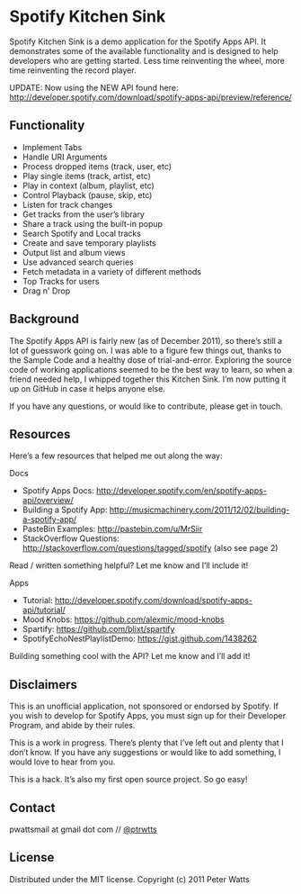 # Spotify Kitchen Sink

Spotify Kitchen Sink is a demo application for the Spotify Apps API. It demonstrates some of the available functionality and is designed to help developers who are getting started. Less time reinventing the wheel, more time reinventing the record player.

UPDATE: Now using the NEW API found here: http://developer.spotify.com/download/spotify-apps-api/preview/reference/

## Functionality

* Implement Tabs
* Handle URI Arguments
* Process dropped items (track, user, etc)
* Play single items (track, artist, etc)
* Play in context (album, playlist, etc)
* Control Playback (pause, skip, etc)
* Listen for track changes
* Get tracks from the user’s library
* Share a track using the built-in popup
* Search Spotify and Local tracks
* Create and save temporary playlists
* Output list and album views
* Use advanced search queries
* Fetch metadata in a variety of different methods
* Top Tracks for users
* Drag n' Drop


## Background

The Spotify Apps API is fairly new (as of December 2011), so there’s still a lot of guesswork going on. I was able to a figure few things out, thanks to the Sample Code and a healthy dose of trial-and-error. Exploring the source code of working applications seemed to be the best way to learn, so when a friend needed help, I whipped together this Kitchen Sink. I’m now putting it up on GitHub in case it helps anyone else.

If you have any questions, or would like to contribute, please get in touch. 


## Resources

Here’s a few resources that helped me out along the way:

Docs

* Spotify Apps Docs: http://developer.spotify.com/en/spotify-apps-api/overview/
* Building a Spotify App: http://musicmachinery.com/2011/12/02/building-a-spotify-app/
* PasteBin Examples: http://pastebin.com/u/MrSiir
* StackOverflow Questions: http://stackoverflow.com/questions/tagged/spotify (also see page 2)

Read / written something helpful? Let me know and I’ll include it!

Apps

* Tutorial: http://developer.spotify.com/download/spotify-apps-api/tutorial/
* Mood Knobs: https://github.com/alexmic/mood-knobs
* Spartify: https://github.com/blixt/spartify
* SpotifyEchoNestPlaylistDemo: https://gist.github.com/1438262

Building something cool with the API? Let me know and I’ll add it!


## Disclaimers

This is an unofficial application, not sponsored or endorsed by Spotify. If you wish to develop for Spotify Apps, you must sign up for their Developer Program, and abide by their rules.

This is a work in progress. There’s plenty that I’ve left out and plenty that I don’t know. If you have any suggestions or would like to add something, I would love to hear from you. 

This is a hack. It’s also my first open source project. So go easy!


## Contact

pwattsmail at gmail dot com // [@ptrwtts](http://twitter.com/ptrwtts)


## License

Distributed under the MIT license. Copyright (c) 2011 Peter Watts